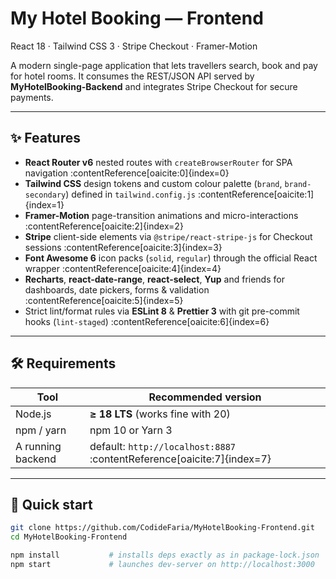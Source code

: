 # My Hotel Booking — Frontend
React 18 · Tailwind CSS 3 · Stripe Checkout · Framer-Motion

A modern single-page application that lets travellers search, book and pay for hotel rooms.
It consumes the REST/JSON API served by **MyHotelBooking-Backend** and integrates Stripe Checkout for secure payments.

---

## ✨ Features
* **React Router v6** nested routes with `createBrowserRouter` for SPA navigation :contentReference[oaicite:0]{index=0}
* **Tailwind CSS** design tokens and custom colour palette (`brand`, `brand-secondary`) defined in `tailwind.config.js` :contentReference[oaicite:1]{index=1}
* **Framer-Motion** page-transition animations and micro-interactions :contentReference[oaicite:2]{index=2}
* **Stripe** client-side elements via `@stripe/react-stripe-js` for Checkout sessions :contentReference[oaicite:3]{index=3}
* **Font Awesome 6** icon packs (`solid`, `regular`) through the official React wrapper :contentReference[oaicite:4]{index=4}
* **Recharts**, **react-date-range**, **react-select**, **Yup** and friends for dashboards, date pickers, forms & validation :contentReference[oaicite:5]{index=5}
* Strict lint/format rules via **ESLint 8** & **Prettier 3** with git pre-commit hooks (`lint-staged`) :contentReference[oaicite:6]{index=6}

---

## 🛠  Requirements
| Tool | Recommended version |
|------|---------------------|
| Node.js | **≥ 18 LTS** (works fine with 20) |
| npm / yarn | npm 10 or Yarn 3 |
| A running backend | default: `http://localhost:8887` :contentReference[oaicite:7]{index=7} |

---

## 🚀 Quick start
```bash
git clone https://github.com/CodideFaria/MyHotelBooking-Frontend.git
cd MyHotelBooking-Frontend

npm install           # installs deps exactly as in package-lock.json
npm start             # launches dev-server on http://localhost:3000
```
